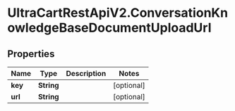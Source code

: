 # UltraCartRestApiV2.ConversationKnowledgeBaseDocumentUploadUrl

## Properties

Name | Type | Description | Notes
------------ | ------------- | ------------- | -------------
**key** | **String** |  | [optional] 
**url** | **String** |  | [optional] 


